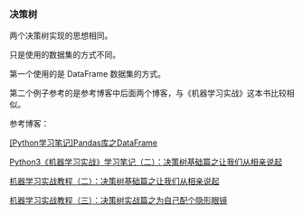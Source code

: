 ### 决策树

两个决策树实现的思想相同。

只是使用的数据集的方式不同。

第一个使用的是 DataFrame 数据集的方式。

第二个例子参考的是参考博客中后面两个博客，与《机器学习实战》这本书比较相似。

参考博客：

[[Python学习笔记]Pandas库之DataFrame](https://www.cnblogs.com/IvyWong/p/9203981.html)

[Python3《机器学习实战》学习笔记（二）：决策树基础篇之让我们从相亲说起](https://blog.csdn.net/c406495762/article/details/75663451)

[机器学习实战教程（二）：决策树基础篇之让我们从相亲说起](https://cuijiahua.com/blog/2017/11/ml_2_decision_tree_1.html)

[机器学习实战教程（三）：决策树实战篇之为自己配个隐形眼镜](https://cuijiahua.com/blog/2017/11/ml_3_decision_tree_2.html)

